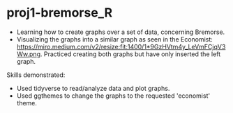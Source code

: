 # proj1-bremorse_R

- Learning how to create graphs over a set of data, concerning Bremorse.
- Visualizing the graphs into a similar graph as seen in the Economist: https://miro.medium.com/v2/resize:fit:1400/1*9GzHVtm4y_LeVmFCjqV3Ww.png. Practiced creating both graphs but have only inserted the left graph.

Skills demonstrated: 
- Used tidyverse to read/analyze data and plot graphs.
- Used ggthemes to change the graphs to the requested 'economist' theme.
